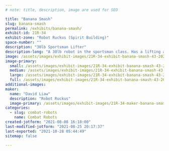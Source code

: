 ```yaml
---
# note: title, description, image are used for SEO

title: "Banana Smash"
slug: banana-smash
permalink: /exhibits/banana-smash/
exhibit-id: 21R-34
exhibit-zone: "Robot Ruckus (Spirit Building)"
space-number: ""
description: "30lb Sportsman Lifter"
description-long: "A 30lb robot in the sportsman class. Has a lifting arm to flip/lift robots and 4 AR500 wedglets."
image: /assets/images/exhibit-images/21R-34-exhibit-banana-smash-43-20210808-131158-6551-large.jpg
image-primary: 
  small: /assets/images/exhibit-images/21R-34-exhibit-banana-smash-43-20210808-131158-6551-small.jpg
  medium: /assets/images/exhibit-images/21R-34-exhibit-banana-smash-43-20210808-131158-6551-medium.jpg
  large: /assets/images/exhibit-images/21R-34-exhibit-banana-smash-43-20210808-131158-6551-large.jpg
  full: /assets/images/exhibit-images/21R-34-exhibit-banana-smash-43-20210808-131158-6551-full.jpg
additional-images: 
maker: 
  name: "David Liaw"
  description: "Robot Ruckus"
  image-primary: /assets/images/exhibit-images/21R-34-maker-banana-smash-20210808-131158-medium.jpg
categories: 
  - slug: combat-robots
    name: Combat Robots
created-jotform: "2021-08-08 16:18:00"
last-modified-jotform: "2021-08-25 20:17:37"
last-exported: "2021-10-28 05:44:49"
sitemap: false

---
```

